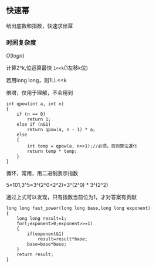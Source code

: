 ## 快速幂

给出底数和指数，快速求出幂

### 时间复杂度
$O(log n)$

计算2^k,位运算最快
`1<<k`(1左移k位)

若用long long，则1LL<<k

倍增，仅用于理解，不会用到
```
int qpow(int a, int n)
{
    if (n == 0)
        return 1;
    else if (n&1)
        return qpow(a, n - 1) * a;
    else
    {
        int temp = qpow(a, n>>1);//必须，否则算法退化
        return temp * temp;
    }
}
```
循环，常用，用二进制表示指数

5=101,3^5=3^(2^0+2^2)=3^(2^0) * 3^(2^2)

通过上式可以发现，只有指数当前位为1，才对答案有贡献

```
long long fast_power(long long base,long long exponent)
{
    long long result=1;
    for(;exponent>0;exponent>>=1)
    {
        if(exponent&1)
            result=result*base;
        base=base*base;
    }
    return result;
}
```
